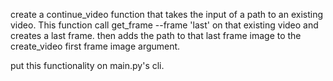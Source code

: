 create a continue_video function that takes the input of a path to an existing video. This function call get_frame --frame 'last' on that existing video and creates a last frame. then adds the path to that last frame image to the create_video first frame image argument.

put this functionality on main.py's cli.